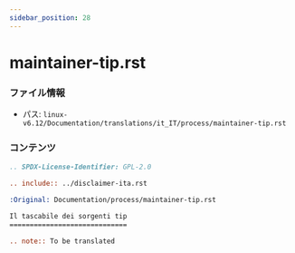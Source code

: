 ```yaml
---
sidebar_position: 28
---
```

# maintainer-tip.rst

### ファイル情報

- パス: `linux-v6.12/Documentation/translations/it_IT/process/maintainer-tip.rst`

### コンテンツ

```rst
.. SPDX-License-Identifier: GPL-2.0

.. include:: ../disclaimer-ita.rst

:Original: Documentation/process/maintainer-tip.rst

Il tascabile dei sorgenti tip
=============================

.. note:: To be translated

```
